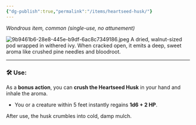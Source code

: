 ```yaml
---
{"dg-publish":true,"permalink":"/items/heartseed-husk/"}
---
```


_Wondrous item, common (single-use, no attunement)_

![9b9461b6-28e8-445e-b9df-6ac8c7349186.jpeg](/img/user/9b9461b6-28e8-445e-b9df-6ac8c7349186.jpeg)
A dried, walnut-sized pod wrapped in withered ivy. When cracked open, it emits a deep, sweet aroma like crushed pine needles and bloodroot.

---

### 🛠 **Use:**

As a **bonus action**, you can **crush the Heartseed Husk** in your hand and inhale the aroma.

- You or a creature within 5 feet instantly regains **1d6 + 2 HP**.

After use, the husk crumbles into cold, damp mulch.